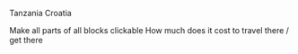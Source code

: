Tanzania 
Croatia 

Make all parts of all blocks clickable
How much does it cost to travel there / get there 
